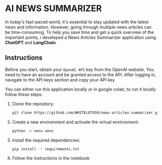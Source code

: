 # AI NEWS SUMMARIZER

In today's fast-paced world, it's essential to stay updated with the latest news and information. However, going through multiple news articles can be time-consuming. To help you save time and get a quick overview of the important points, i developed a News Articles Summarizer application using **ChatGPT** and **LangChain**.

## Instructions

Before you start, obtain your `OpenAI API` key from the OpenAI website. You need to have an account and be granted access to the API. After logging in, navigate to the API keys section and copy your API key

You can either run this application locally or in google colab, to run it locally follow these steps:

1. Clone the repository:
    ```bash
    git clone https://github.com/WHITELOTUS0/news-articles-summarizer.git
    ```

2. Create a new environment and activate the virtual environment:
    ```bash
    python -m venv venv
    ```

3. Install the required dependencies:
    ```bash
    pip install -r requirements.txt
    ```

4. Follow the instructions in the notebook